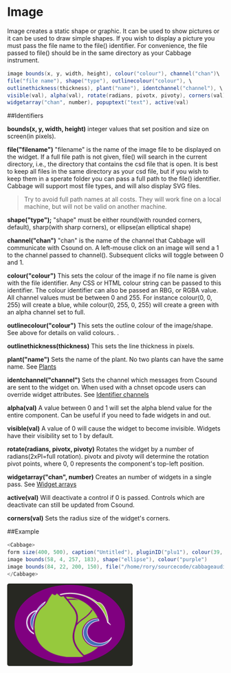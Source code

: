# Image

Image creates a static shape or graphic. It can be used to show pictures or it can be used to draw simple shapes. If you wish to display a picture you must pass the file name to the file() identifier. For convenience, the file passed to file() should be in the same directory as your Cabbage instrument. 

```csharp
image bounds(x, y, width, height), colour("colour"), channel("chan")\
file("file name"), shape("type"), outlinecolour("colour"), \
outlinethickness(thickness), plant("name"), identchannel("channel"), \
visible(val), alpha(val), rotate(radians, pivotx, pivoty), corners(val) \
widgetarray("chan", number), popuptext("text"), active(val)
```
<!--(End of syntax)/-->
##Identifiers 

**bounds(x, y, width, height)** integer values that set position and size on screen(in pixels). 

**file("filename")** "filename" is the name of the image file to be displayed on the widget. If a full file path is not given, file() will search  in the current directory, i.e., the directory that contains the csd file that is open. It is best to keep all files in the same directory as your csd file, but if you wish to keep them in a sperate folder you can pass a full path to the file() identifier. Cabbage will support most file types, and will also display SVG files. 

>Try to avoid full path names at all costs. They will work fine on a local machine, but will not be valid on another machine.

**shape("type");** "shape" must be either round(with rounded corners, default), sharp(with sharp corners), or ellipse(an elliptical shape)

**channel("chan")** "chan" is the name of the channel that Cabbage will communicate with Csound on. A left-mouse click on an image will send a 1 to the channel passed to channel(). Subsequent clicks will toggle between 0 and 1. 

**colour("colour")** This sets the colour of the image if no file name is given with the file identifier. Any CSS or HTML colour string can be passed to this identifier. The colour identifier can also be passed an RBG, or RGBA value. All channel values must be between 0 and 255. For instance colour(0, 0, 255) will create a blue, while colour(0, 255, 0, 255) will create a green with an alpha channel set to full.  

**outlinecolour("colour")** This sets the outline colour of the image/shape. See above for details on valid colours. .

**outlinethickness(thickness)** This sets the line thickness in pixels.

**plant("name")** Sets the name of the plant. No two plants can have the same name. See [Plants](./plants.md)

**identchannel("channel")** Sets the channel which messages from Csound are sent to the widget on. When used with a chnset opcode users can override widget attributes. See [Identifier channels](./identchannels.md) 

**alpha(val)** A value between 0 and 1 will set the alpha blend value for the entire component. Can be useful if you need to fade widgets in and out. 

**visible(val)** A value of 0 will cause the widget to become invisible. Widgets have their visibility set to 1 by default. 

**rotate(radians, pivotx, pivoty)** Rotates the widget by a number of radians(2xPI=full rotation). pivotx and pivoty will determine the rotation pivot points, where 0, 0 represents the component's top-left position. 

**widgetarray("chan", number)** Creates an number of widgets in a single pass. See [Widget arrays](./widget_arrays.md)

**active(val)** Will deactivate a control if 0 is passed. Controls which are deactivate can still be updated from Csound.

**corners(val)** Sets the radius size of the widget's corners.
<!--(End of identifiers)/-->

##Example
```csharp
<Cabbage>
form size(400, 500), caption("Untitled"), pluginID("plu1"), colour(39, 40, 34)
image bounds(58, 4, 257, 183), shape("ellipse"), colour("purple")  
image bounds(84, 22, 200, 150), file("/home/rory/sourcecode/cabbageaudio/cabbage/Images/logo_cabbage_sw_no_text.png"),  
</Cabbage>
```

![](images/imageExample.png)
